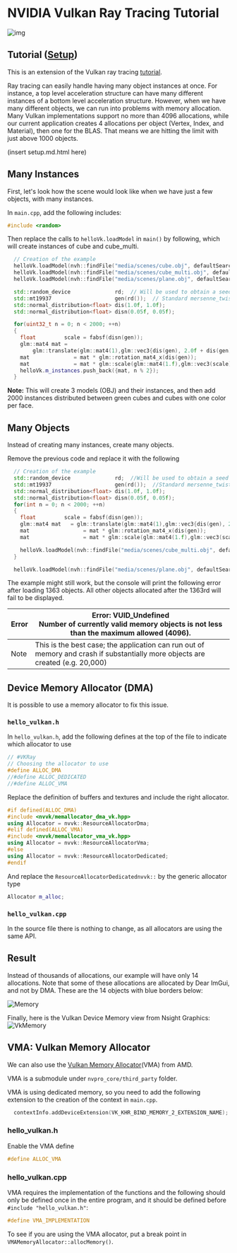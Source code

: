 # NVIDIA Vulkan Ray Tracing Tutorial

![img](images/instances.png)


## Tutorial ([Setup](../docs/setup.md))

This is an extension of the Vulkan ray tracing [tutorial](https://nvpro-samples.github.io/vk_raytracing_tutorial_KHR/vkrt_tutorial.md.html).


Ray tracing can easily handle having many object instances at once. For instance, a top level acceleration structure can
have many different instances of a bottom level acceleration structure. However, when we have many different objects, we
can run into problems with memory allocation. Many Vulkan implementations support no more than 4096 allocations, while
our current application creates 4 allocations per object (Vertex, Index, and Material), then one for the BLAS. That
means we are hitting the limit with just above 1000 objects.

(insert setup.md.html here)

## Many Instances

First, let's look how the scene would look like when we have just a few objects, with many instances.

In `main.cpp`, add the following includes:

~~~~ C++
#include <random>
~~~~

Then replace the calls to `helloVk.loadModel` in `main()` by following, which will create instances of cube and cube_multi.

~~~~ C++
  // Creation of the example
  helloVk.loadModel(nvh::findFile("media/scenes/cube.obj", defaultSearchPaths, true));
  helloVk.loadModel(nvh::findFile("media/scenes/cube_multi.obj", defaultSearchPaths, true));
  helloVk.loadModel(nvh::findFile("media/scenes/plane.obj", defaultSearchPaths, true));

  std::random_device              rd;  // Will be used to obtain a seed for the random number engine
  std::mt19937                    gen(rd());  // Standard mersenne_twister_engine seeded with rd()
  std::normal_distribution<float> dis(1.0f, 1.0f);
  std::normal_distribution<float> disn(0.05f, 0.05f);

  for(uint32_t n = 0; n < 2000; ++n)
  {
    float         scale = fabsf(disn(gen));
    glm::mat4 mat =
        glm::translate(glm::mat4(1),glm::vec3{dis(gen), 2.0f + dis(gen), dis(gen)});
    mat              = mat * glm::rotation_mat4_x(dis(gen));
    mat              = mat * glm::scale(glm::mat4(1.f),glm::vec3(scale));
    helloVk.m_instances.push_back({mat, n % 2});
  }
~~~~

 **Note:**
    This will create 3 models (OBJ) and their instances, and then add 2000 instances 
    distributed between green cubes and cubes with one color per face.

## Many Objects

Instead of creating many instances, create many objects.

Remove the previous code and replace it with the following

~~~~ C++
  // Creation of the example
  std::random_device              rd;  //Will be used to obtain a seed for the random number engine
  std::mt19937                    gen(rd());  //Standard mersenne_twister_engine seeded with rd()
  std::normal_distribution<float> dis(1.0f, 1.0f);
  std::normal_distribution<float> disn(0.05f, 0.05f);
  for(int n = 0; n < 2000; ++n)
  {
    float         scale = fabsf(disn(gen));
    glm::mat4 mat   = glm::translate(glm::mat4(1),glm::vec3{dis(gen), 2.0f + dis(gen), dis(gen)});
    mat                 = mat * glm::rotation_mat4_x(dis(gen));
    mat                 = mat * glm::scale(glm::mat4(1.f),glm::vec3(scale));

    helloVk.loadModel(nvh::findFile("media/scenes/cube_multi.obj", defaultSearchPaths, true), mat);
  }

  helloVk.loadModel(nvh::findFile("media/scenes/plane.obj", defaultSearchPaths, true));
~~~~

The example might still work, but the console will print the following error after loading 1363 objects. All other objects allocated after the 1363rd will fail to be displayed.

Error | Error: VUID_Undefined<br>Number of currently valid memory objects is not less than the maximum allowed (4096).
-|-
Note |   This is the best case; the application can run out of memory and crash if substantially more objects are created (e.g. 20,000)

## Device Memory Allocator (DMA)

It is possible to use a memory allocator to fix this issue.

### `hello_vulkan.h`

In `hello_vulkan.h`, add the following defines at the top of the file to indicate which allocator to use

~~~~ C++
// #VKRay
// Choosing the allocator to use
#define ALLOC_DMA
//#define ALLOC_DEDICATED
//#define ALLOC_VMA
~~~~


Replace the definition of buffers and textures and include the right allocator.

~~~~ C++
#if defined(ALLOC_DMA)
#include <nvvk/memallocator_dma_vk.hpp>
using Allocator = nvvk::ResourceAllocatorDma;
#elif defined(ALLOC_VMA)
#include <nvvk/memallocator_vma_vk.hpp>
using Allocator = nvvk::ResourceAllocatorVma;
#else
using Allocator = nvvk::ResourceAllocatorDedicated;
#endif
~~~~

And replace the  `ResourceAllocatorDedicatednvvk::` by the generic allocator type

~~~~ C++
Allocator m_alloc;
~~~~

### `hello_vulkan.cpp`

In the source file there is nothing to change, as all allocators are using 
the same API.


## Result

Instead of thousands of allocations, our example will have only 14 allocations. Note that some of these allocations are allocated by Dear ImGui, and not by DMA. These are the 14 objects with blue borders below:

![Memory](images/VkInstanceNsight1.png)

Finally, here is the Vulkan Device Memory view from Nsight Graphics:
![VkMemory](images/VkInstanceNsight2.png)



## VMA: Vulkan Memory Allocator

We can also use the  [Vulkan Memory Allocator](https://github.com/GPUOpen-LibrariesAndSDKs/VulkanMemoryAllocator)(VMA) from AMD.

VMA is a submodule under `nvpro_core/third_party` folder.

VMA is using dedicated memory, so you need to add the following extension to the 
creation of the context in `main.cpp`.

~~~~ C++
  contextInfo.addDeviceExtension(VK_KHR_BIND_MEMORY_2_EXTENSION_NAME);
~~~~  

### hello_vulkan.h

Enable the VMA define 

~~~~ C++
#define ALLOC_VMA
~~~~ 

### hello_vulkan.cpp

VMA requires the implementation of the functions and the following should only be defined once in the entire program, and it should be defined before `#include "hello_vulkan.h"`:

~~~~ C++
#define VMA_IMPLEMENTATION
~~~~

To see if you are using the VMA allocator, put a break point in `VMAMemoryAllocator::allocMemory()`.